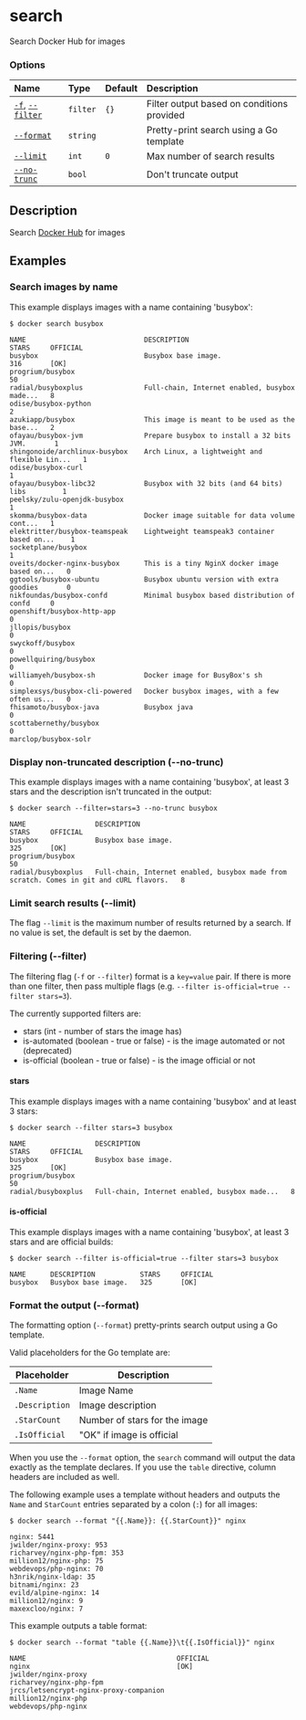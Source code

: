 # search

<!---MARKER_GEN_START-->
Search Docker Hub for images

### Options

| Name                                   | Type     | Default | Description                                |
|:---------------------------------------|:---------|:--------|:-------------------------------------------|
| [`-f`](#filter), [`--filter`](#filter) | `filter` | `{}`    | Filter output based on conditions provided |
| [`--format`](#format)                  | `string` |         | Pretty-print search using a Go template    |
| [`--limit`](#limit)                    | `int`    | `0`     | Max number of search results               |
| [`--no-trunc`](#no-trunc)              | `bool`   |         | Don't truncate output                      |


<!---MARKER_GEN_END-->

## Description

Search [Docker Hub](https://hub.docker.com) for images

## Examples

### Search images by name

This example displays images with a name containing 'busybox':

```console
$ docker search busybox

NAME                             DESCRIPTION                                     STARS     OFFICIAL
busybox                          Busybox base image.                             316       [OK]
progrium/busybox                                                                 50
radial/busyboxplus               Full-chain, Internet enabled, busybox made...   8
odise/busybox-python                                                             2
azukiapp/busybox                 This image is meant to be used as the base...   2
ofayau/busybox-jvm               Prepare busybox to install a 32 bits JVM.       1
shingonoide/archlinux-busybox    Arch Linux, a lightweight and flexible Lin...   1
odise/busybox-curl                                                               1
ofayau/busybox-libc32            Busybox with 32 bits (and 64 bits) libs         1
peelsky/zulu-openjdk-busybox                                                     1
skomma/busybox-data              Docker image suitable for data volume cont...   1
elektritter/busybox-teamspeak    Lightweight teamspeak3 container based on...    1
socketplane/busybox                                                              1
oveits/docker-nginx-busybox      This is a tiny NginX docker image based on...   0
ggtools/busybox-ubuntu           Busybox ubuntu version with extra goodies       0
nikfoundas/busybox-confd         Minimal busybox based distribution of confd     0
openshift/busybox-http-app                                                       0
jllopis/busybox                                                                  0
swyckoff/busybox                                                                 0
powellquiring/busybox                                                            0
williamyeh/busybox-sh            Docker image for BusyBox's sh                   0
simplexsys/busybox-cli-powered   Docker busybox images, with a few often us...   0
fhisamoto/busybox-java           Busybox java                                    0
scottabernethy/busybox                                                           0
marclop/busybox-solr
```

### <a name="no-trunc"></a> Display non-truncated description (--no-trunc)

This example displays images with a name containing 'busybox',
at least 3 stars and the description isn't truncated in the output:

```console
$ docker search --filter=stars=3 --no-trunc busybox

NAME                 DESCRIPTION                                                                               STARS     OFFICIAL
busybox              Busybox base image.                                                                       325       [OK]
progrium/busybox                                                                                               50
radial/busyboxplus   Full-chain, Internet enabled, busybox made from scratch. Comes in git and cURL flavors.   8
```

### <a name="limit"></a> Limit search results (--limit)

The flag `--limit` is the maximum number of results returned by a search. If no
value is set, the default is set by the daemon.

### <a name="filter"></a> Filtering (--filter)

The filtering flag (`-f` or `--filter`) format is a `key=value` pair. If there is more
than one filter, then pass multiple flags (e.g. `--filter is-official=true --filter stars=3`).

The currently supported filters are:

- stars (int - number of stars the image has)
- is-automated (boolean - true or false) - is the image automated or not (deprecated)
- is-official (boolean - true or false) - is the image official or not

#### stars

This example displays images with a name containing 'busybox' and at
least 3 stars:

```console
$ docker search --filter stars=3 busybox

NAME                 DESCRIPTION                                     STARS     OFFICIAL
busybox              Busybox base image.                             325       [OK]
progrium/busybox                                                     50
radial/busyboxplus   Full-chain, Internet enabled, busybox made...   8
```

#### is-official

This example displays images with a name containing 'busybox', at least
3 stars and are official builds:

```console
$ docker search --filter is-official=true --filter stars=3 busybox

NAME      DESCRIPTION           STARS     OFFICIAL
busybox   Busybox base image.   325       [OK]
```

### <a name="format"></a> Format the output (--format)

The formatting option (`--format`) pretty-prints search output
using a Go template.

Valid placeholders for the Go template are:

| Placeholder    | Description                                    |
|----------------|------------------------------------------------|
| `.Name`        | Image Name                                     |
| `.Description` | Image description                              |
| `.StarCount`   | Number of stars for the image                  |
| `.IsOfficial`  | "OK" if image is official                      |

When you use the `--format` option, the `search` command will
output the data exactly as the template declares. If you use the
`table` directive, column headers are included as well.

The following example uses a template without headers and outputs the
`Name` and `StarCount` entries separated by a colon (`:`) for all images:

```console
$ docker search --format "{{.Name}}: {{.StarCount}}" nginx

nginx: 5441
jwilder/nginx-proxy: 953
richarvey/nginx-php-fpm: 353
million12/nginx-php: 75
webdevops/php-nginx: 70
h3nrik/nginx-ldap: 35
bitnami/nginx: 23
evild/alpine-nginx: 14
million12/nginx: 9
maxexcloo/nginx: 7
```

This example outputs a table format:

```console
$ docker search --format "table {{.Name}}\t{{.IsOfficial}}" nginx

NAME                                     OFFICIAL
nginx                                    [OK]
jwilder/nginx-proxy
richarvey/nginx-php-fpm
jrcs/letsencrypt-nginx-proxy-companion
million12/nginx-php
webdevops/php-nginx
```
